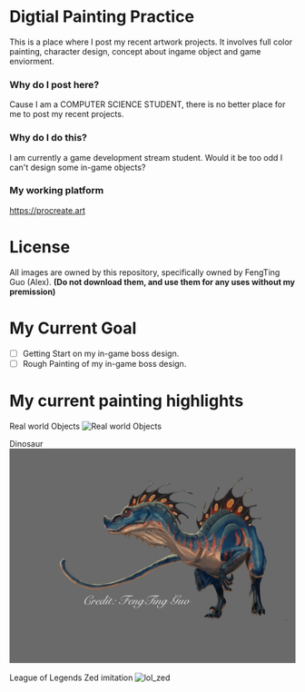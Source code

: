 # Digtial Painting Practice
This is a place where I post my recent artwork projects. It involves full color painting, character design, concept about ingame object and game enviorment.

### Why do I post here?
Cause I am a COMPUTER SCIENCE STUDENT, there is no better place for me to post my recent projects.

### Why do I do this?
I am currently a game development stream student. Would it be too odd I can't design some in-game objects?

### My working platform
https://procreate.art

# License 
All images are owned by this repository, specifically owned by FengTing Guo (Alex).
**(Do not download them, and use them for any uses without my premission)**

# My Current Goal
- [ ] Getting Start on my in-game boss design.
- [ ] Rough Painting of my in-game boss design.

# My current painting highlights

Real world Objects
![Real world Objects](https://github.com/TrueFengTingGuo/My-Digital-Painitng/blob/master/IMG_4518.JPG)

Dinosaur
![dinosaur](https://github.com/TrueFengTingGuo/Artwork-Practice/blob/master/Color_Panting_Experiment.jpg)

League of Legends Zed imitation
![lol_zed](https://github.com/TrueFengTingGuo/My-Digital-Painitng/blob/master/IMG_4554.JPG)
